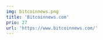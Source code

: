 ```yaml
---
img: bitcoinnews.png
title: 'Bitcoinnews.com'
prio: 27
url: 'https://www.bitcoinnews.com/'
---
```















